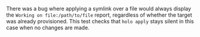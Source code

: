 There was a bug where applying a symlink over a file would always display
the `Working on file:/path/to/file` report, regardless of whether the target
was already provisioned. This test checks that `holo apply` stays silent in
this case when no changes are made.
